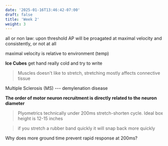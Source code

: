 ```yaml
---
date: '2025-01-16T13:46:42-07:00'
draft: false
title: 'Week 2'
weight: 3
---
```


all or non law:
upon threshold AP will be proagated at maximal velocity and consistently, or not at all

maximal velocity is relative to environment (temp)

**Ice Cubes** get hand really cold and try to write

> Muscles doesn't like to stretch, stretching mostly affects connective tissue

Multiple Sclerosis (MS) --- demylenation disease

**The order of motor neuron recruitment is directly related to the neuron diameter**

> Plyometrics technically under 200ms stretch-shorten cycle. Ideal box height is 12-15 inches

> if you stretch a rubber band quickly it will snap back more quickly

Why does more ground time prevent rapid response at 200ms?

